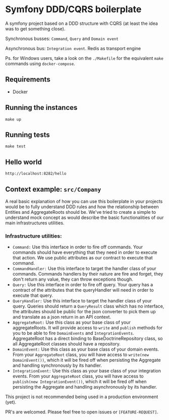 # Symfony DDD/CQRS boilerplate

A symfony project based on a DDD structure with CQRS (at least the idea was to get something close). 

Synchronous busses: `Command`, `Query` and `Domain event`

Asynchronous bus: `Integration event`. Redis as transport engine


Ps. for Windows users, take a look on the `./Makefile` for the equivalent `make` commands using `docker-compose`.

## Requirements
- Docker

## Running the instances
```shell
make up
```

## Running tests
```shell
make test
```

## Hello world
```shell
http://localhost:8282/hello
```

## Context example: `src/Company`
A real basic explanation of how you can use this boilerplate in your projects would be to fully understand DDD rules and
how the relationship between Entities and AggregateRoots should be. We've tried to create a simple to understand mock
concept as would describe the basic functionalities of our main infrastructures utilities.

### Infrastructure utilities:
- `Command:` Use this interface in order to fire off commands. Your commands should have everything that they need in order
to execute that action. We use public attributes as our contract to execute that command.
- `CommandHandler:` Use this interface to target the handler class of your commands. Commands handlers by their nature are
fire and forget, they don't return any value, they can throw exceptions though.
- `Query:` Use this interface in order to fire off query. Your query has a contract of the attributes that the queryHandler
will need in order to execute that query.
- `QueryHandler:` Use this interface to target the handler class of your query. Queries should return a `QueryResult` class
which has no interface, the attributes should be public for the json converter to pick them up and translate as a json return
  in an API context.
- `AggregateRoot:` Use this class as your base class of your aggregateRoots. It will provide access to `write` and `publish`
methods for you to be able to fire `DomainEvents` and `IntegrationEvents`. AggregateRoot has a direct binding to BaseDoctrineRepository
  class, so all AggregateRoot classes should have a repository.
- `DomainEvent:` Use this class as your base class of your domain events. From your `AggregateRoot` class, you will have access
to `write(new DomainEvent())`, which it will be fired off when persisting the Aggregate and handling synchronously by its handler.
- `IntegrationEvent:` Use this class as your base class of your integration events. From your `AggregateRoot` class, you will
have access to `publish(new IntegrationEvent())`, which it will be fired off when persisting the Aggregate and handling
asynchronously by its handler.
  

This project is not recommended being used in a production environment (yet).

PR's are welcomed. Please feel free to open issues or `[FEATURE-REQUEST]`.
